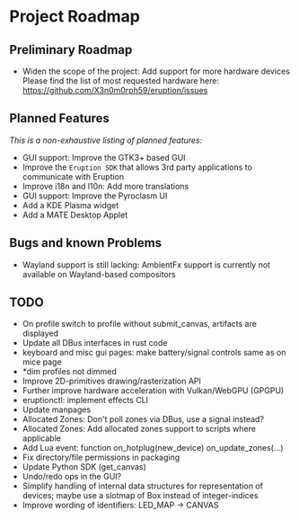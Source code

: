 # Project Roadmap

## Preliminary Roadmap

- Widen the scope of the project: Add support for more hardware devices
  Please find the list of most requested hardware here: <https://github.com/X3n0m0rph59/eruption/issues>

## Planned Features

_This is a non-exhaustive listing of planned features:_

- GUI support: Improve the GTK3+ based GUI
- Improve the `Eruption SDK` that allows 3rd party applications to communicate with Eruption
- Improve i18n and l10n: Add more translations
- GUI support: Improve the Pyroclasm UI
- Add a KDE Plasma widget
- Add a MATE Desktop Applet

## Bugs and known Problems

- Wayland support is still lacking: AmbientFx support is currently not available on Wayland-based compositors

## TODO

- On profile switch to profile without submit_canvas, artifacts are displayed
- Update all DBus interfaces in rust code
- keyboard and misc gui pages: make battery/signal controls same as on mice page
- *dim profiles not dimmed
- Improve 2D-primitives drawing/rasterization API
- Further improve hardware acceleration with Vulkan/WebGPU (GPGPU)
- eruptionctl: implement effects CLI
- Update manpages
- Allocated Zones: Don't poll zones via DBus, use a signal instead?
- Allocated Zones: Add allocated zones support to scripts where applicable
- Add Lua event: function on_hotplug(new_device) on_update_zones(...)
- Fix directory/file permissions in packaging
- Update Python SDK (get_canvas)
- Undo/redo ops in the GUI?
- Simplify handling of internal data structures for representation of devices; maybe use a slotmap of Box<dyn Device> instead of integer-indices
- Improve wording of identifiers: LED_MAP -> CANVAS
